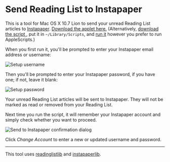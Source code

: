 # Send Reading List to Instapaper

This is a tool for Mac OS X 10.7 Lion to send your unread Reading List articles to [Instapaper](http://instapaper.com/). [Download the applet here.](https://github.com/anoved/ReadingListReader/raw/master/Send%20Reading%20List%20to%20Instapaper/Send%20Reading%20List%20to%20Instapaper.app.zip) (Alternatively, [download the script ](https://github.com/anoved/ReadingListReader/raw/master/Send%20Reading%20List%20to%20Instapaper/Send%20Reading%20List%20to%20Instapaper.scptd.zip), put it in `~/Library/Scripts`, and [run it](http://anoved.net/2007/09/script-runners/) however you prefer to run AppleScripts.)

When you first run it, you'll be prompted to enter your Instapaper email address or username:

![Setup username](https://github.com/anoved/ReadingListReader/raw/master/Send%20Reading%20List%20to%20Instapaper/Screenshots/setup_username.png)

Then you'll be prompted to enter your Instapaper password, if you have one; if not, leave it blank:

![Setup password](https://github.com/anoved/ReadingListReader/raw/master/Send%20Reading%20List%20to%20Instapaper/Screenshots/setup_password.png)

Your unread Reading List articles will be sent to Instapaper. They will not be marked as read or removed from your Reading List.

Next time you run the script, it will remember your Instapaper account and simply check whether you want to proceed.

![Send to Instapaper confirmation dialog](https://github.com/anoved/ReadingListReader/raw/master/Send%20Reading%20List%20to%20Instapaper/Screenshots/setup_confirm.png)

Click *Change Account* to enter a new or updated username and password.

---

This tool uses [readinglistlib](https://github.com/anoved/ReadingListReader) and [instapaperlib](https://github.com/mrtazz/InstapaperLibrary).
